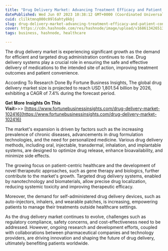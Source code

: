 ```yaml
---
title: "Drug Delivery Market: Advancing Treatment Efficacy and Patient Convenience"
datePublished: Wed Jun 07 2023 10:38:12 GMT+0000 (Coordinated Universal Time)
cuid: clilktmnq000c09l6ahty8kbj
slug: drug-delivery-market-advancing-treatment-efficacy-and-patient-convenience
cover: https://cdn.hashnode.com/res/hashnode/image/upload/v1686134265132/690bebdd-39d1-4d65-aba3-68a2ca0fd819.png
tags: business, hashnode, healthcare

---
```


The drug delivery market is experiencing significant growth as the demand for efficient and targeted drug administration continues to rise. Drug delivery systems play a crucial role in ensuring the safe and effective delivery of medications to the intended site of action, improving treatment outcomes and patient convenience.

According To Research Done By Fortune Business Insights, The global drug delivery market size is projected to reach USD 1,801.54 billion by 2026, exhibiting a CAGR of 7.4% during the forecast period.

𝐆𝐞𝐭 𝐌𝐨𝐫𝐞 𝐈𝐧𝐬𝐢𝐠𝐡𝐭𝐬 𝐎𝐧 𝐓𝐡𝐢𝐬 𝐕𝐢𝐬𝐢𝐭&gt;&gt;&gt; [https://www.fortunebusinessinsights.com/drug-delivery-market-102416](https://www.fortunebusinessinsights.com/drug-delivery-market-102416)

The market's expansion is driven by factors such as the increasing prevalence of chronic diseases, advancements in drug formulation technologies, and the need for personalized medicine. Various drug delivery methods, including oral, injectable, transdermal, inhalation, and implantable systems, are designed to optimize drug release, enhance bioavailability, and minimize side effects.

The growing focus on patient-centric healthcare and the development of novel therapeutic approaches, such as gene therapy and biologics, further contribute to the market's growth. Targeted drug delivery systems, enabled by nanotechnology and biomaterials, allow precise drug localization, reducing systemic toxicity and improving therapeutic efficacy.

Moreover, the demand for self-administered drug delivery devices, such as auto-injectors, inhalers, and wearable patches, is increasing, empowering patients to manage their treatments outside healthcare settings.

As the drug delivery market continues to evolve, challenges such as regulatory compliance, safety concerns, and cost-effectiveness need to be addressed. However, ongoing research and development efforts, coupled with collaborations between pharmaceutical companies and technology providers, are driving innovation and shaping the future of drug delivery, ultimately benefiting patients worldwide.
